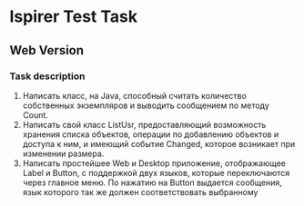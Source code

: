 # Ispirer Test Task
## Web Version
### Task description
1) Написать класс, на Java, способный считать количество собственных экземпляров и выводить сообщением по методу Count.
2) Написать свой класс ListUsr, предоставляющий возможность хранения списка объектов, операции по добавлению объектов и доступа к ним, и имеющий событие Changed, которое возникает при изменении размера.
3) Написать простейшее Web и Desktop приложение, отображающее Label и Button, c поддержкой двух языков, которые переключаются через главное меню. По нажатию на Button выдается сообщения, язык которого так же должен соответствовать выбранному
